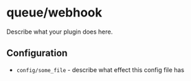 queue/webhook
========

Describe what your plugin does here.

Configuration
-------------

* `config/some_file` - describe what effect this config file has
